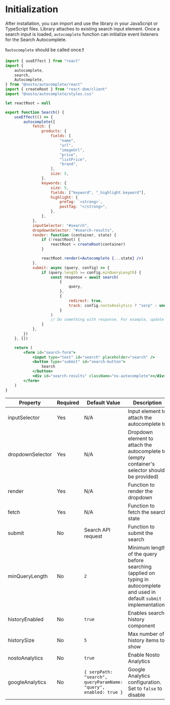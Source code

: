 # Initialization

After installation, you can import and use the library in your JavaScript or TypeScript files. Library attaches to existing search input element. Once a search input is loaded, `autocomplete` function can initialize event listeners for the Search Autocomplete.

❗`autocomplete` should be called once.❗

```jsx
import { useEffect } from "react"
import {
    autocomplete,
    search,
    Autocomplete,
} from "@nosto/autocomplete/react"
import { createRoot } from "react-dom/client"
import "@nosto/autocomplete/styles.css"

let reactRoot = null

export function Search() {
    useEffect(() => {
        autocomplete({
            fetch: {
                products: {
                    fields: [
                        "name",
                        "url",
                        "imageUrl",
                        "price",
                        "listPrice",
                        "brand",
                    ],
                    size: 5,
                },
                keywords: {
                    size: 5,
                    fields: ["keyword", "_highlight.keyword"],
                    highlight: {
                        preTag: `<strong>`,
                        postTag: "</strong>",
                    },
                },
            },
            inputSelector: "#search",
            dropdownSelector: "#search-results",
            render: function (container, state) {
                if (!reactRoot) {
                    reactRoot = createRoot(container)
                }

                reactRoot.render(<Autocomplete {...state} />)
            },
            submit: async (query, config) => {
                if (query.length >= config.minQueryLength) {
                    const response = await search(
                        {
                            query,
                        },
                        {
                            redirect: true,
                            track: config.nostoAnalytics ? "serp" : undefined,
                        }
                    )
                    // Do something with response. For example, update Search Engine Results Page products state.
                }
            },
        })
    }, [])

    return (
        <form id="search-form">
            <input type="text" id="search" placeholder="search" />
            <button type="submit" id="search-button">
                Search
            </button>
            <div id="search-results" className="ns-autocomplete"></div>
        </form>
    )
}
```

| Property         | Required | Default Value                                                    | Description                                                                                                                  |
| ---------------- | -------- | ---------------------------------------------------------------- | ---------------------------------------------------------------------------------------------------------------------------- |
| inputSelector    | Yes      | N/A                                                              | Input element to attach the autocomplete to                                                                                  |
| dropdownSelector | Yes      | N/A                                                              | Dropdown element to attach the autocomplete to (empty container's selector should be provided)                               |
| render           | Yes      | N/A                                                              | Function to render the dropdown                                                                                              |
| fetch            | Yes      | N/A                                                              | Function to fetch the search state                                                                                           |
| submit           | No       | Search API request                                               | Function to submit the search                                                                                                |
| minQueryLength   | No       | `2`                                                              | Minimum length of the query before searching (applied on typing in autocomplete and used in default `submit` implementation) |
| historyEnabled   | No       | `true`                                                           | Enables search history component                                                                                             |
| historySize      | No       | `5`                                                              | Max number of history items to show                                                                                          |
| nostoAnalytics   | No       | `true`                                                           | Enable Nosto Analytics                                                                                                       |
| googleAnalytics  | No       | `{ serpPath: "search", queryParamName: "query", enabled: true }` | Google Analytics configuration. Set to `false` to disable                                                                    |

